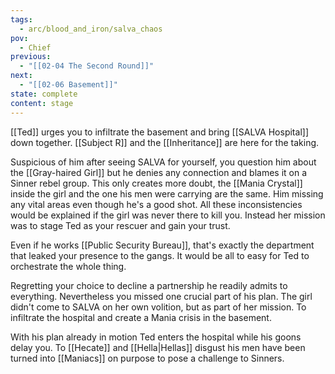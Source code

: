 ```yaml
---
tags:
  - arc/blood_and_iron/salva_chaos
pov:
  - Chief
previous:
  - "[[02-04 The Second Round]]"
next:
  - "[[02-06 Basement]]"
state: complete
content: stage
---
```

[[Ted]] urges you to infiltrate the basement and bring [[SALVA Hospital]] down together. [[Subject R]] and the [[Inheritance]] are here for the taking. 

Suspicious of him after seeing SALVA for yourself, you question him about the [[Gray-haired Girl]] but he denies any connection and blames it on a Sinner rebel group.
This only creates more doubt, the [[Mania Crystal]] inside the girl and the one his men were carrying are the same. Him missing any vital areas even though he's a good shot. All these inconsistencies would be explained if the girl was never there to kill you. Instead her mission was to stage Ted as your rescuer and gain your trust.

Even if he works [[Public Security Bureau]], that's exactly the department that leaked your presence to the gangs. It would be all to easy for Ted to orchestrate the whole thing.

Regretting your choice to decline a partnership he readily admits to everything. Nevertheless you missed one crucial part of his plan. The girl didn't come to SALVA on her own volition, but as part of her mission. To infiltrate the hospital and create a Mania crisis in the basement.

With his plan already in motion Ted enters the hospital while his goons delay you. To [[Hecate]] and [[Hella|Hellas]] disgust his men have been turned into [[Maniacs]] on purpose to pose a challenge to Sinners.